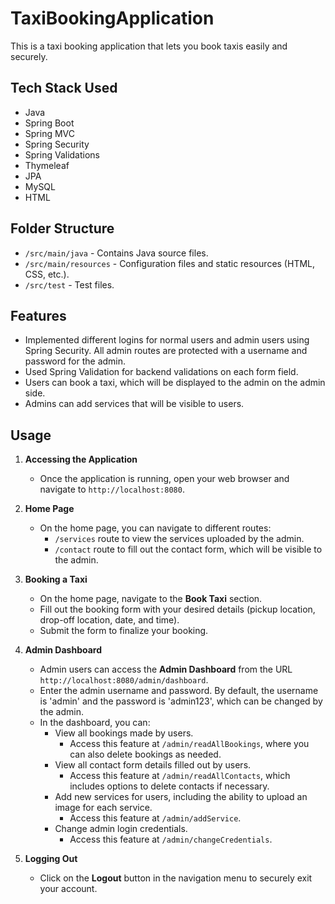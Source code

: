 # TaxiBookingApplication
This is a taxi booking application that lets you book taxis easily and securely.

## Tech Stack Used
- Java
- Spring Boot
- Spring MVC
- Spring Security
- Spring Validations
- Thymeleaf
- JPA
- MySQL
- HTML

## Folder Structure
- `/src/main/java` - Contains Java source files.
- `/src/main/resources` - Configuration files and static resources (HTML, CSS, etc.).
- `/src/test` - Test files.

## Features
- Implemented different logins for normal users and admin users using Spring Security. All admin routes are protected with a username and password for the admin.
- Used Spring Validation for backend validations on each form field.
- Users can book a taxi, which will be displayed to the admin on the admin side.
- Admins can add services that will be visible to users.

## Usage

1. **Accessing the Application**
   - Once the application is running, open your web browser and navigate to `http://localhost:8080`.

2. **Home Page**
   - On the home page, you can navigate to different routes:
     - `/services` route to view the services uploaded by the admin.
     - `/contact` route to fill out the contact form, which will be visible to the admin.

3. **Booking a Taxi**
   - On the home page, navigate to the **Book Taxi** section.
   - Fill out the booking form with your desired details (pickup location, drop-off location, date, and time).
   - Submit the form to finalize your booking.

4. **Admin Dashboard**
   - Admin users can access the **Admin Dashboard** from the URL `http://localhost:8080/admin/dashboard`.
   - Enter the admin username and password. By default, the username is 'admin' and the password is 'admin123', which can be changed by the admin.
   - In the dashboard, you can:
     - View all bookings made by users.
       - Access this feature at `/admin/readAllBookings`, where you can also delete bookings as needed.
     - View all contact form details filled out by users.
       - Access this feature at `/admin/readAllContacts`, which includes options to delete contacts if necessary.
     - Add new services for users, including the ability to upload an image for each service.
       - Access this feature at `/admin/addService`.
     - Change admin login credentials.
       - Access this feature at `/admin/changeCredentials`.


5. **Logging Out**
   - Click on the **Logout** button in the navigation menu to securely exit your account.


